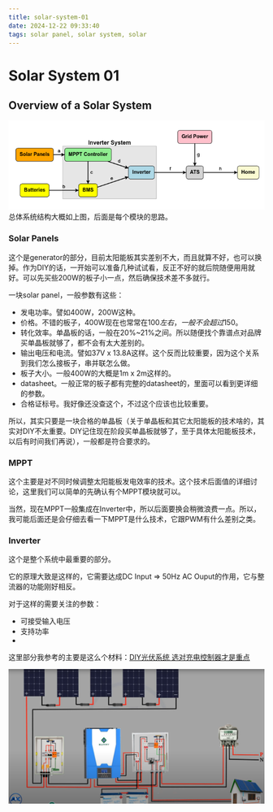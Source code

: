 ```yaml
---
title: solar-system-01
date: 2024-12-22 09:33:40
tags: solar panel, solar system, solar
---
```


# Solar System 01

## Overview of a Solar System
![Solar Overview 1](/img/solar/solar-overview-01.png)
总体系统结构大概如上图，后面是每个模块的思路。

### Solar Panels
这个是generator的部分，目前太阳能板其实差别不大，而且就算不好，也可以换掉。作为DIY的话，一开始可以准备几种试试看，反正不好的就后院随便用用就好。可以先买些200W的板子小一点，然后确保技术差不多就行。

一块solar panel，一般参数有这些：
- 发电功率。譬如400W，200W这种。
- 价格。不错的板子，400W现在也常常在$100左右，一般不会超过$150。
- 转化效率。单晶板的话，一般在20%~21%之间。所以随便找个靠谱点对品牌买单晶板就够了，都不会有太大差别的。
- 输出电压和电流。譬如37V x 13.8A这样。这个反而比较重要，因为这个关系到我们怎么接板子，串并联怎么做。
- 板子大小。一般400W的大概是1m x 2m这样的。
- datasheet。一般正常的板子都有完整的datasheet的，里面可以看到更详细的参数。
- 合格证标号。我好像还没查这个，不过这个应该也比较重要。

所以，其实只要是一块合格的单晶板（关于单晶板和其它太阳能板的技术啥的，其实对DIY不太重要。DIY记住现在阶段买单晶板就够了，至于具体太阳能板技术，以后有时间我们再说），一般都是符合要求的。

### MPPT
这个主要是对不同时候调整太阳能板发电效率的技术。这个技术后面值的详细讨论，这里我们可以简单的先确认有个MPPT模块就可以。

当然，现在MPPT一般集成在Inverter中，所以后面要换会稍微浪费一点。所以，我可能后面还是会仔细去看一下MPPT是什么技术，它跟PWM有什么差别之类。

### Inverter
这个是整个系统中最重要的部分。

它的原理大致是这样的，它需要达成DC Input => 50Hz AC Ouput的作用，它与整流器的功能刚好相反。

对于这样的需要关注的参数：
- 可接受输入电压
- 支持功率
- 

这里部分我参考的主要是这么个材料：[DIY光伏系统 选对充电控制器才是重点](https://www.bilibili.com/video/BV1wP4y1x7Fh/?spm_id_from=333.337.search-card.all.click)

![Solar Real System Example](/img/solar/solar-real-system.png)
